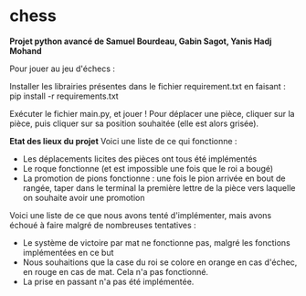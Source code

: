 # chess
**Projet python avancé de Samuel Bourdeau, Gabin Sagot, Yanis Hadj Mohand**

Pour jouer au jeu d'échecs  :

Installer les librairies présentes dans le fichier requirement.txt en faisant :
    pip install -r requirements.txt

Exécuter le fichier main.py, et jouer !
Pour déplacer une pièce, cliquer sur la pièce, puis cliquer sur sa position souhaitée (elle est alors grisée).

**Etat des lieux du projet**
Voici une liste de ce qui fonctionne :
- Les déplacements licites des pièces ont tous été implémentés
- Le roque fonctionne (et est impossible une fois que le roi a bougé)
- La promotion de pions fonctionne : une fois le pion arrivée en bout de rangée, taper dans le terminal la première lettre de la pièce vers laquelle on souhaite avoir une promotion

Voici une liste de ce que nous avons tenté d'implémenter, mais avons échoué à faire malgré de nombreuses tentatives : 

- Le système de victoire par mat ne fonctionne pas, malgré les fonctions implémentées en ce but
- Nous souhaitions que la case du roi se colore en orange en cas d'échec, en rouge en cas de mat. Cela n'a pas fonctionné. 
- La prise en passant n'a pas été implémentée. 



